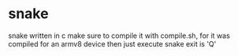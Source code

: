 # snake
snake written in c
make sure to compile it with compile.sh, for it was compiled for an armv8 device
then just execute snake
exit is 'Q'
